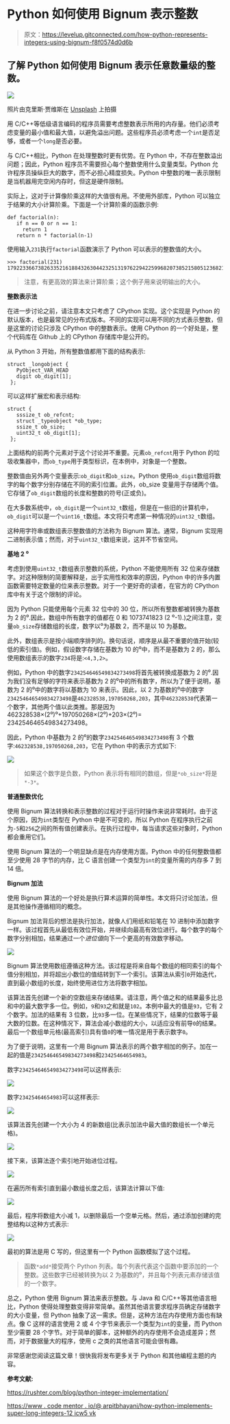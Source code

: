 # Python 如何使用 Bignum 表示整数

> 原文：<https://levelup.gitconnected.com/how-python-represents-integers-using-bignum-f8f0574d0d6b>

## 了解 Python 如何使用 Bignum 表示任意数量级的整数。

![](img/a9a1687e4b2f7398bb42fd2189666393.png)

照片由克里斯·贾维斯在 [Unsplash](https://unsplash.com/s/photos/addition?utm_source=unsplash&utm_medium=referral&utm_content=creditCopyText) 上拍摄

用 C/C++等低级语言编码的程序员需要考虑整数表示所用的内存量。他们必须考虑变量的最小值和最大值，以避免溢出问题。这些程序员必须考虑一个`int`是否足够，或者一个`long`是否必要。

与 C/C++相比，Python 在处理整数时更有优势。在 Python 中，不存在整数溢出问题；因此，Python 程序员不需要担心每个整数使用什么变量类型。Python 允许程序员操纵巨大的数字，而不必担心精度损失。Python 中整数的唯一表示限制是当机器用完空闲内存时，但这是硬件限制。

实际上，这对于计算像阶乘这样的大值很有用。不使用外部库，Python 可以独立于结果的大小计算阶乘。下面是一个计算阶乘的函数示例:

```
def factorial(n):
   if n == 0 or n == 1:
     return 1
   return n * factorial(n-1)
```

使用输入`231`执行`factorial`函数演示了 Python 可以表示的整数值的大小。

```
>>> factorial(231)
1792233667382633521618843263044232513197622942259968207385215805123682159320161029848328112148883186161436034535802659466205111867109614573242316954383604389464524535467759401326264883566523043560811873179996072188155290081861628010250468430411854935707396605833540921031884571521279145124581094374547412403086564118143957940727734634769439112260383017302489106932716079961487372942529947238400000000000000000000000000000000000000000000000000000000
```

> 注意，有更高效的算法来计算阶乘；这个例子用来说明输出的大小。

**整数表示法**

在进一步讨论之前，请注意本文只考虑了 CPython 实现。这个实现是 Python 的默认版本，也是最常见的分布式版本。不同的实现可以用不同的方式表示整数，但是这里的讨论只涉及 CPython 中的整数表示。使用 CPython 的一个好处是，整个代码库在 Github 上的 CPython 存储库中是公开的。

从 Python 3 开始，所有整数值都用下面的结构表示:

```
struct _longobject {
   PyObject_VAR_HEAD
   digit ob_digit[1];
 };
```

可以这样扩展宏和表示结构:

```
struct {
   sssize_t ob_refcnt;
   struct _typeobject *ob_type;
   ssize_t ob_size; 
   uint32_t ob_digit[1];
 };
```

上面结构的前两个元素对于这个讨论并不重要。元素`ob_refcnt`用于 Python 的垃圾收集器中，而`ob_type`用于类型标识，在本例中，对象是一个整数。

整数值由另外两个变量表示:`ob_digit`和`ob_size`。Python 使用`ob_digit`数组将数字的每个数字分别存储在不同的索引位置。此外，ob_size 变量用于存储两个值。它存储了`ob_digit`数组的长度和整数的符号(正或负)。

在大多数系统中，`ob_digit`是一个`uint32_t`数组，但是在一些旧的计算机中，`ob_digit`可以是一个`uint16_t`数组。本文将只考虑第一种情况的`uint32_t`数组。

这种用字符串或数组表示整数值的方法称为 Bignum 算法。通常，Bignum 实现用二进制表示值；然而，对于`uint32_t`数组来说，这并不节省空间。

**基地 2 ⁰**

考虑到使用`uint32_t`数组表示整数的系统，Python 不能使用所有 32 位来存储数字。对这种限制的简要解释是，出于实用性和效率的原因，Python 中的许多内置函数需要特定数量的位来表示整数。对于一个更好奇的读者，在官方的 CPython 库中有关于这个限制的评论。

因为 Python 只能使用每个元素 32 位中的 30 位，所以所有整数都被转换为基数为 2 的⁰.因此，数组中所有数字的值都在 0 和 1073741823 (2 ⁰-1).)之间注意，变量`ob_size`存储数组的长度，数字以⁰为基数 2，而不是以 10 为基数。

此外，数组表示是按小端顺序排列的。换句话说，顺序是从最不重要的值开始(较低的索引值)。例如，假设数字存储在基数为 10 的⁰中，而不是基数为 2 的，那么使用数组表示的数字`234`将是:`<4,3,2>`。

例如，Python 中的数字`234254646549834273498`将首先被转换成基数为 2 的⁰.因为我们没有足够的字符来表示基数为 2 的⁰中的所有数字，所以为了便于说明，基数为 2 的⁰中的数字将以基数为 10 来表示。因此，以 2 为基数的⁰中的数字`234254646549834273498`是`462328538,197050268,203`，其中`462328538`代表第一个数字，其他两个值以此类推。那是因为 462328538×(2⁰)⁰+197050268×(2⁰)+203×(2⁰)= 234254646549834273498。

因此，Python 中基数为 2 的⁰的数字`234254646549834273498`有 3 个数字:`462328538,197050268,203`，它在 Python 中的表示方式如下:

![](img/3efcefc71f33a763a1da7ca0023dc0d2.png)

> 如果这个数字是负数，Python 表示将有相同的数组，但是`*ob_size*`将是`*-3*`。

**普通整数优化**

使用 Bignum 算法转换和表示整数的过程对于运行时操作来说非常耗时。由于这个原因，因为`int`类型在 Python 中是不可变的，所以 Python 在程序执行之前为`-5`和`256`之间的所有值创建表示。在执行过程中，每当请求这些对象时，Python 都会重用它们。

使用 Bignum 算法的一个明显缺点是在内存使用方面。Python 中的任何整数值都至少使用 28 字节的内存，比 C 语言创建一个类型为`int`的变量所需的内存多 7 到 14 倍。

**Bignum 加法**

使用 Bignum 算法的一个好处是执行算术运算的简单性。本文将只讨论加法，但是其他操作遵循相同的概念。

Bignum 加法背后的想法是执行加法，就像人们用纸和铅笔在 10 进制中添加数字一样。该过程首先从最低有效位开始，并继续向最高有效位进行。每个数字的每个数字分别相加，结果通过一个*进位值*向下一个更高的有效数字移动。

![](img/3ad81da35268f7fa52aec70a2bb93aca.png)

Bignum 算法使用数组遵循这种方法。该过程是将来自每个数组的相同索引的每个值分别相加，并将超出小数位的值结转到下一个索引。该算法从索引`0`开始迭代，直到最小数组的长度，始终使用进位方法将数字相加。

该算法首先创建一个新的空数组来存储结果。请注意，两个值之和的结果最多比总和中的最大数字多一位。例如，`9`和`93`之和就是`102`。本例中最大的值是`93`，它有 2 个数字。加法的结果有 3 位数，比`93`多一位。在某些情况下，结果的位数等于最大数的位数。在这种情况下，算法会减小数组的大小，以适应没有前导`0`的结果。最后一个数组单元格(最高索引)具有值`0`的唯一情况是用于表示数字`0`。

为了便于说明，这里有一个用 Bignum 算法表示的两个数字相加的例子。加在一起的值是`234254646549834273498`和`23425464654983`。

数字`234254646549834273498`可以这样表示:

![](img/3efcefc71f33a763a1da7ca0023dc0d2.png)

数字`23425464654983`可以这样表示:

![](img/84a4c268eef4a7b78ecff3025b11769f.png)

该算法首先创建一个大小为 4 的新数组(比表示加法中最大值的数组长一个单元格)。

![](img/800357f4d56db51b3777cd56650e21b3.png)

接下来，该算法逐个索引地开始进位过程。

![](img/64ad54c6008cf69c114abfc7772defff.png)

在遍历所有索引直到最小数组长度之后，该算法计算以下值:

![](img/af4d1028b7b74dc9aa5751201ff3c8de.png)

最后，程序将数组大小减 1，以删除最后一个空单元格。然后，通过添加创建的完整结构以这种方式表示:

![](img/598ba1db78bb5441513571ec2b7f8831.png)

最初的算法是用 C 写的，但这里有一个 Python 函数模拟了这个过程。

> 函数`*add*`接受两个 Python 列表。每个列表代表这个函数中要添加的一个整数。这些数字已经被转换为以 2 为基数的⁰，并且每个列表元素存储该值的一个数字。

总之，Python 使用 Bignum 算法来表示整数。与 Java 和 C/C++等其他语言相比，Python 使得处理整数变得非常简单。虽然其他语言要求程序员确定存储数字的大小变量，但 Python 抽象了这一需求。但是，这种方法在内存使用方面也有缺点。像 C 这样的语言使用 2 或 4 个字节来表示一个类型为`int`的变量，而 Python 至少需要 28 个字节。对于简单的脚本，这种额外的内存使用不会造成差异；然而，对于数据量大的程序，使用 c 之类的其他语言可能会很有趣。

非常感谢您阅读这篇文章！很快我将发布更多关于 Python 和其他编程主题的内容。

**参考文献:**

https://rushter.com/blog/python-integer-implementation/

[https://www . code mentor . io/@ arpitbhayani/how-python-implements-super-long-integers-12 icw5 vk](https://www.codementor.io/@arpitbhayani/how-python-implements-super-long-integers-12icwon5vk)